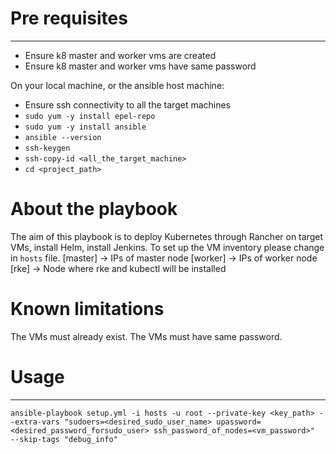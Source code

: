 # Pre requisites 
-------------------------
 
* Ensure k8 master and worker vms are created 
* Ensure k8 master and worker vms have same password

On your local machine, or the ansible host machine:
* Ensure ssh connectivity to all the target machines
* ```sudo yum -y install epel-repo```
* ```sudo yum -y install ansible```
* ```ansible --version```
* ```ssh-keygen``` 
* ```ssh-copy-id <all_the_target_machine>```
* ```cd <project_path>```

# About the playbook

The aim of this playbook is to deploy Kubernetes through Rancher on target VMs, install Helm, install Jenkins.
To set up the VM inventory please change in ```hosts``` file. 
[master] -> IPs of master node
[worker] -> IPs of worker node
[rke] -> Node where rke and kubectl will be installed


# Known limitations

The VMs must already exist.
The VMs must have same password.


# Usage
-------------------------

```
ansible-playbook setup.yml -i hosts -u root --private-key <key_path> --extra-vars "sudoers=<desired_sudo_user_name> upassword=<desired_password_forsudo_user> ssh_password_of_nodes=<vm_password>" 
--skip-tags "debug_info"
``` 